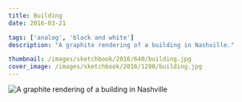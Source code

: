 ```yaml
---
title: Building
date: 2016-03-21

tags: ['analog', 'black and white']
description: "A graphite rendering of a building in Nashville."

thumbnail: /images/sketchbook/2016/640/building.jpg
cover_image: /images/sketchbook/2016/1280/building.jpg
---
```


![A graphite rendering of a building in Nashville](/images/sketchbook/2016/960/building.jpg)
